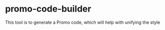 # promo-code-builder
This tool is to generate a Promo code, which will help with unifying the style

